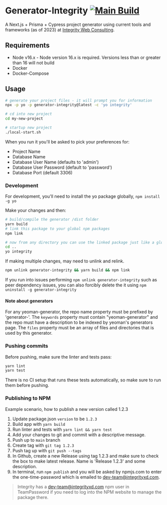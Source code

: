 Generator-Integrity [![Main Build](https://github.com/integritystl/generator-integrity/actions/workflows/main.yml/badge.svg?branch=main)](https://github.com/integritystl/generator-integrity/actions?query=workflow)
===================
A Next.js + Prisma + Cypress project generator using current tools and frameworks (as of 2023) at [Integrity Web Consulting](https://www.integrityxd.com/).

## Requirements
* Node v16.x - Node version 16.x is required. Versions less than or greater than 16 will not build
* Docker
* Docker-Compose

## Usage
```bash
# generate your project files - it will prompt you for information
npx -p yo -p generator-integrity@latest -c 'yo integrity'

# cd into new project
cd my-new-project

# startup new project
./local-start.sh
```

When you run it you'll be asked to pick your preferences for:
* Project Name
* Database Name
* Database User Name (defaults to 'admin')
* Database User Password (default to 'password')
* Database Port (default 3306)

### Development
For development, you'll need to install the yo package globally, `npm install -g yo`

Make your changes and then:
```bash
# build/compile the generator /dist folder
yarn build
# link this package to your global npm packages
npm link

# now from any directory you can use the linked package just like a global package
cd ..
yo integrity
```

If making multiple changes, may need to unlink and relink.
```bash
npm unlink generator-integrity && yarn build && npm link
```

If you run into issues performing `npm unlink generator-integrity` such as peer dependency issues, you can also forcibly delete the it using `npm uninstall -g generator-integrity`

#### Note about generators
For any yeoman-generator, the repo name property must be prefixed by 'generator-'. The `keywords` property must contain "yeoman-generator" and the repo must have a description to be indexed by yeoman's generators page. The `files` property must be an array of files and directories that is used by this generator.

### Pushing commits
Before pushing, make sure the linter and tests pass:
```bash
yarn lint
yarn test
```
There is no CI setup that runs these tests automatically, so make sure to run them before pushing.

### Publishing to NPM
Example scenario, how to publish a new version called 1.2.3
1. Update package.json `version` to be `1.2.3`
2. Build app with `yarn build`
3. Run linter and tests with `yarn lint && yarn test`
4. Add your changes to git and commit with a descriptive message.
5. Push up to `main` branch
6. Create tag with `git tag 1.2.3`
7. Push tag up with `git push --tags`
8. In Github, create a new Release using tag 1.2.3 and make sure to check the box to make latest release. Name is 'Release 1.2.3' and some description.
9. In terminal, run `npm publish` and you will be asked by npmjs.com to enter the one-time-password which is emailed to dev-team@integrityxd.com.
> Integrity has a dev-team@integrityxd.com npm user in TeamPassword if you need to log into the NPM website to manage the package there.
